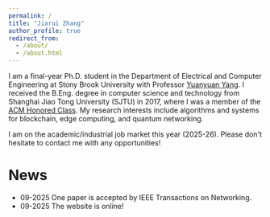 ```yaml
---
permalink: /
title: "Jiarui Zhang"
author_profile: true
redirect_from: 
  - /about/
  - /about.html
---
```


I am a final-year Ph.D. student in the Department of Electrical and Computer Engineering at Stony Brook University with Professor [Yuanyuan Yang](https://www.ece.stonybrook.edu/~yang/). I received the B.Eng. degree in computer science and technology from Shanghai Jiao Tong University (SJTU) in 2017, where I was a member of the [ACM Honored Class](https://acm.sjtu.edu.cn/home). My research interests include algorithms and systems for blockchain, edge computing, and quantum networking. 

I am on the academic/industrial job market this year (2025-26). Please don't hesitate to contact me with any opportunities! 

News
======
- 09-2025 One paper is accepted by IEEE Transactions on Networking.
- 09-2025 The website is online!
